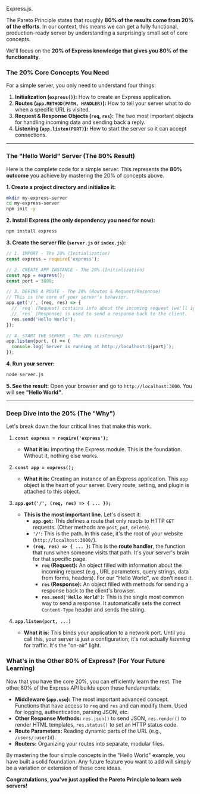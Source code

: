 Express.js.

The Pareto Principle states that roughly **80% of the results come from 20% of the efforts**. In our context, this means we can get a fully functional, production-ready server by understanding a surprisingly small set of core concepts.

We'll focus on the **20% of Express knowledge that gives you 80% of the functionality**.

### The 20% Core Concepts You Need

For a simple server, you only need to understand four things:

1.  **Initialization (`express()`):** How to create an Express application.
2.  **Routes (`app.METHOD(PATH, HANDLER)`):** How to tell your server what to do when a specific URL is visited.
3.  **Request & Response Objects (`req`, `res`):** The two most important objects for handling incoming data and sending back a reply.
4.  **Listening (`app.listen(PORT)`):** How to start the server so it can accept connections.

---

### The "Hello World" Server (The 80% Result)

Here is the complete code for a simple server. This represents the **80% outcome** you achieve by mastering the 20% of concepts above.

**1. Create a project directory and initialize it:**
```bash
mkdir my-express-server
cd my-express-server
npm init -y
```

**2. Install Express (the only dependency you need for now):**
```bash
npm install express
```

**3. Create the server file (`server.js` or `index.js`):**

```javascript
// 1. IMPORT - The 20% (Initialization)
const express = require('express');

// 2. CREATE APP INSTANCE - The 20% (Initialization)
const app = express();
const port = 3000;

// 3. DEFINE A ROUTE - The 20% (Routes & Request/Response)
// This is the core of your server's behavior.
app.get('/', (req, res) => {
  // `req` (Request) contains info about the incoming request (we'll ignore it for now).
  // `res` (Response) is used to send a response back to the client.
  res.send('Hello World');
});

// 4. START THE SERVER - The 20% (Listening)
app.listen(port, () => {
  console.log(`Server is running at http://localhost:${port}`);
});
```

**4. Run your server:**
```bash
node server.js
```

**5. See the result:**
Open your browser and go to `http://localhost:3000`. You will see **"Hello World"**.

---

### Deep Dive into the 20% (The "Why")

Let's break down the four critical lines that make this work.

1.  **`const express = require('express');`**
    *   **What it is:** Importing the Express module. This is the foundation. Without it, nothing else works.

2.  **`const app = express();`**
    *   **What it is:** Creating an instance of an Express application. This `app` object is the heart of your server. Every route, setting, and plugin is attached to this object.

3.  **`app.get('/', (req, res) => { ... });`**
    *   **This is the most important line.** Let's dissect it:
        *   **`app.get`:** This defines a route that only reacts to HTTP `GET` requests. (Other methods are `post`, `put`, `delete`).
        *   **`'/'`:** This is the path. In this case, it's the root of your website (`http://localhost:3000/`).
        *   **`(req, res) => { ... }`:** This is the **route handler**, the function that runs when someone visits that path. It's your server's brain for that specific page.
            *   **`req` (Request):** An object filled with information about the incoming request (e.g., URL parameters, query strings, data from forms, headers). For our "Hello World", we don't need it.
            *   **`res` (Response):** An object filled with methods for sending a response back to the client's browser.
            *   **`res.send('Hello World')`:** This is the single most common way to send a response. It automatically sets the correct `Content-Type` header and sends the string.

4.  **`app.listen(port, ...)`**
    *   **What it is:** This binds your application to a network port. Until you call this, your server is just a configuration; it's not actually *listening* for traffic. It's the "on-air" light.

### What's in the Other 80% of Express? (For Your Future Learning)

Now that you have the core 20%, you can efficiently learn the rest. The other 80% of the Express API builds upon these fundamentals:

*   **Middleware (`app.use`):** The most important advanced concept. Functions that have access to `req` and `res` and can modify them. Used for logging, authentication, parsing JSON, etc.
*   **Other Response Methods:** `res.json()` to send JSON, `res.render()` to render HTML templates, `res.status()` to set an HTTP status code.
*   **Route Parameters:** Reading dynamic parts of the URL (e.g., `/users/:userId`).
*   **Routers:** Organizing your routes into separate, modular files.

By mastering the four simple concepts in the "Hello World" example, you have built a solid foundation. Any future feature you want to add will simply be a variation or extension of these core ideas.

**Congratulations, you've just applied the Pareto Principle to learn web servers!**

